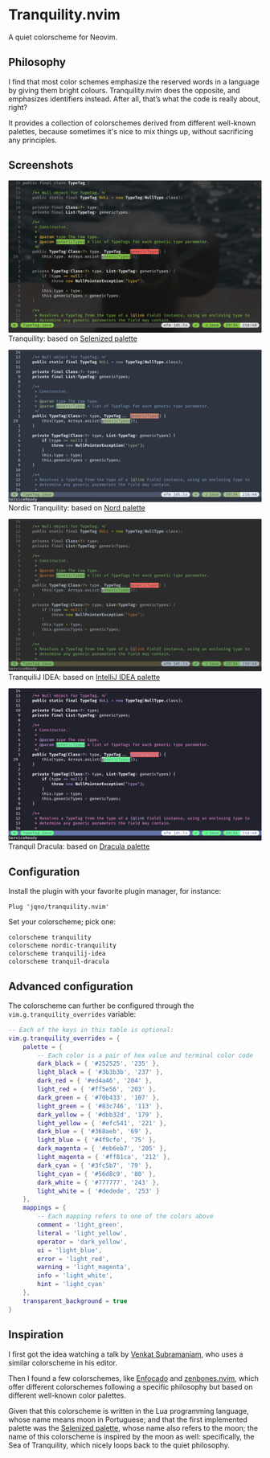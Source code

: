 # Tranquility.nvim

A quiet colorscheme for Neovim.

## Philosophy

I find that most color schemes emphasize the reserved words in a language by giving them bright colours. Tranquility.nvim does the opposite, and emphasizes identifiers instead. After all, that’s what the code is really about, right?

It provides a collection of colorschemes derived from different well-known palettes, because sometimes it's nice to mix things up, without sacrificing any principles.

## Screenshots

![tranquility](doc/tranquility.png)
Tranquility: based on [Selenized palette](https://github.com/jan-warchol/selenized)

![nordic-tranquility](doc/nordic-tranquility.png)
Nordic Tranquility: based on [Nord palette](https://www.nordtheme.com/)

![tranquilij-idea](doc/tranquilij-idea.png)
TranquiliJ IDEA: based on [IntelliJ IDEA palette](https://www.jetbrains.com/idea/)

![tranquil-dracula](doc/tranquil-dracula.png)
Tranquil Dracula: based on [Dracula palette](https://draculatheme.com/)

## Configuration

Install the plugin with your favorite plugin manager, for instance:

```vim
Plug 'jqno/tranquility.nvim'
```

Set your colorscheme; pick one:

```vim
colorscheme tranquility
colorscheme nordic-tranquility
colorscheme tranquilij-idea
colorscheme tranquil-dracula
```

## Advanced configuration

The colorscheme can further be configured through the `vim.g.tranquility_overrides` variable:

```lua
-- Each of the keys in this table is optional:
vim.g.tranquility_overrides = {
    palette = {
        -- Each color is a pair of hex value and terminal color code
        dark_black = { '#252525', '235' },
        light_black = { '#3b3b3b', '237' },
        dark_red = { '#ed4a46', '204' },
        light_red = { '#ff5e56', '203' },
        dark_green = { '#70b433', '107' },
        light_green = { '#83c746', '113' },
        dark_yellow = { '#dbb32d', '179' },
        light_yellow = { '#efc541', '221' },
        dark_blue = { '#368aeb', '69' },
        light_blue = { '#4f9cfe', '75' },
        dark_magenta = { '#eb6eb7', '205' },
        light_magenta = { '#ff81ca', '212' },
        dark_cyan = { '#3fc5b7', '79' },
        light_cyan = { '#56d8c9', '80' },
        dark_white = { '#777777', '243' },
        light_white = { '#dedede', '253' }
    },
    mappings = {
        -- Each mapping refers to one of the colors above
        comment = 'light_green',
        literal = 'light_yellow',
        operator = 'dark_yellow',
        ui = 'light_blue',
        error = 'light_red',
        warning = 'light_magenta',
        info = 'light_white',
        hint = 'light_cyan'
    },
    transparent_background = true
}
```

## Inspiration

I first got the idea watching a talk by [Venkat Subramaniam](https://twitter.com/venkat_s), who uses a similar colorscheme in his editor.

Then I found a few colorschemes, like [Enfocado](https://github.com/wuelnerdotexe/vim-enfocado) and [zenbones.nvim](https://github.com/mcchrish/zenbones.nvim), which offer different colorschemes following a specific philosophy but based on different well-known color palettes.

Given that this colorscheme is written in the Lua programming language, whose name means moon in Portuguese; and that the first implemented palette was the [Selenized palette](https://github.com/jan-warchol/selenized), whose name also refers to the moon; the name of this colorscheme is inspired by the moon as well: specifically, the Sea of Tranquility, which nicely loops back to the quiet philosophy.
